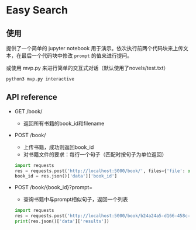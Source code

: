 # Easy Search

## 使用

提供了一个简单的 jupyter notebook 用于演示。依次执行前两个代码块来上传文本，在最后一个代码块中修改 `prompt` 的值来进行提问。

或使用 mvp.py 来进行简单的交互式对话（默认使用了novels/test.txt）
```bash
python3 mvp.py interactive
```

## API reference

- GET /book/
    - 返回所有书籍的book_id和filename

- POST /book/
    - 上传书籍，成功则返回book_id
    - 对书籍文件的要求：每行一个句子（匹配时按句子为单位返回）
    ```python
    import requests
    res = requests.post('http://localhost:5000/book/', files={'file': open('test.txt', 'rb')})
    book_id = res.json()['data']['book_id']
    ```

- POST /book/{book_id}?prompt=
    - 查询书籍中与prompt相似句子，返回一个列表
    ```python
    import requests
    res = requests.post('http://localhost:5000/book/b24a24a5-d166-458c-a794-d64733737c35?prompt=物理学从来没有')
    print(res.json()['data']['results'])
    ```
